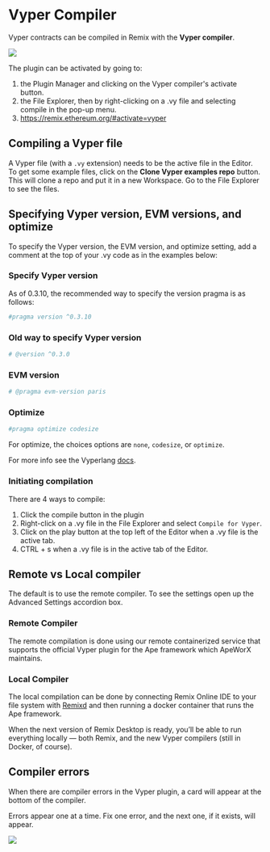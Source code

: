 # Vyper Compiler

Vyper contracts can be compiled in Remix with the **Vyper compiler**.

![](images/a-vyper-pi-basic.png)

The plugin can be activated by going to:

1. the Plugin Manager and clicking on the Vyper compiler's activate button.
2. the File Explorer, then by right-clicking on a .vy file and selecting compile in the pop-up menu.
3. https://remix.ethereum.org/#activate=vyper

## Compiling a Vyper file

A Vyper file (with a `.vy` extension) needs to be the active file in the Editor. To get some example files, click on the **Clone Vyper examples repo** button. This will clone a repo and put it in a new Workspace. Go to the File Explorer to see the files.

## Specifying Vyper version, EVM versions, and optimize

To specify the Vyper version, the EVM version, and optimize setting, add a comment at the top of your .vy code as in the examples below:

### Specify Vyper version

As of 0.3.10, the recommended way to specify the version pragma is as follows:

```python
#pragma version ^0.3.10
```

### Old way to specify Vyper version

```python
# @version ^0.3.0
```

### EVM version

```python
# @pragma evm-version paris
```

### Optimize

```python
#pragma optimize codesize
```

For optimize, the choices options are `none`, `codesize`, or `optimize`.

For more info see the Vyperlang [docs](https://docs.vyperlang.org/en/stable/).

### Initiating compilation

There are 4 ways to compile:

1. Click the compile button in the plugin
2. Right-click on a .vy file in the File Explorer and select `Compile for Vyper`.
3. Click on the play button at the top left of the Editor when a .vy file is the active tab.
4. CTRL + s when a .vy file is in the active tab of the Editor.

## Remote vs Local compiler

The default is to use the remote compiler. To see the settings open up the Advanced Settings accordion box.

### Remote Compiler

The remote compilation is done using our remote containerized service that supports the official Vyper plugin for the Ape framework which ApeWorX maintains.

### Local Compiler

The local compilation can be done by connecting Remix Online IDE to your file system with [Remixd](remixd.html) and then running a docker container that runs the Ape framework.

When the next version of Remix Desktop is ready, you’ll be able to run everything locally — both Remix, and the new Vyper compilers (still in Docker, of course).

## Compiler errors

When there are compiler errors in the Vyper plugin, a card will appear at the bottom of the compiler.

Errors appear one at a time. Fix one error, and the next one, if it exists, will appear.

![](images/a-vyper-compiler-error.png)
